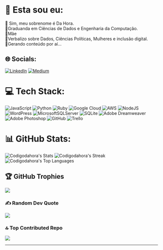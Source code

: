 # 💫 Esta sou eu:
🤎 Sim, meu sobrenome é Da Hora.<br>💛Graduanda em Ciências de Dados e Engenharia da Computação. <br>🩵Mãe <br>💜Verbalizo sobre Dados, Ciências Políticas, Mulheres e inclusão digital.<br>🧡Gerando conteúdo por aí...<br>


## 🌐 Socials:
[![LinkedIn](https://img.shields.io/badge/LinkedIn-%230077B5.svg?logo=linkedin&logoColor=white)](https://linkedin.com/in/Greicedahora) [![Medium](https://img.shields.io/badge/Medium-12100E?logo=medium&logoColor=white)](https://medium.com/@GreicedaHora) 

# 💻 Tech Stack:
![JavaScript](https://img.shields.io/badge/javascript-%23323330.svg?style=plastic&logo=javascript&logoColor=%23F7DF1E) ![Python](https://img.shields.io/badge/python-3670A0?style=plastic&logo=python&logoColor=ffdd54) ![Ruby](https://img.shields.io/badge/ruby-%23CC342D.svg?style=plastic&logo=ruby&logoColor=white) ![Google Cloud](https://img.shields.io/badge/GoogleCloud-%234285F4.svg?style=plastic&logo=google-cloud&logoColor=white) ![AWS](https://img.shields.io/badge/AWS-%23FF9900.svg?style=plastic&logo=amazon-aws&logoColor=white) ![NodeJS](https://img.shields.io/badge/node.js-6DA55F?style=plastic&logo=node.js&logoColor=white) ![WordPress](https://img.shields.io/badge/WordPress-%23117AC9.svg?style=plastic&logo=WordPress&logoColor=white) ![MicrosoftSQLServer](https://img.shields.io/badge/Microsoft%20SQL%20Server-CC2927?style=plastic&logo=microsoft%20sql%20server&logoColor=white) ![SQLite](https://img.shields.io/badge/sqlite-%2307405e.svg?style=plastic&logo=sqlite&logoColor=white) ![Adobe Dreamweaver](https://img.shields.io/badge/Adobe%20Dreamweaver-FF61F6.svg?style=plastic&logo=Adobe%20Dreamweaver&logoColor=white) ![Adobe Photoshop](https://img.shields.io/badge/adobe%20photoshop-%2331A8FF.svg?style=plastic&logo=adobe%20photoshop&logoColor=white) ![GitHub](https://img.shields.io/badge/github-%23121011.svg?style=plastic&logo=github&logoColor=white) ![Trello](https://img.shields.io/badge/Trello-%23026AA7.svg?style=plastic&logo=Trello&logoColor=white)
# 📊 GitHub Stats:
![Codigodahora's Stats](https://github-readme-stats.vercel.app/api?username=Codigodahora&theme=vue-dark&show_icons=true&hide_border=true&count_private=true)
![Codigodahora's Streak](https://github-readme-streak-stats.herokuapp.com/?user=Codigodahora&theme=vue-dark&hide_border=true)
![Codigodahora's Top Languages](https://github-readme-stats.vercel.app/api/top-langs/?username=Codigodahora&theme=vue-dark&show_icons=true&hide_border=true&layout=compact)

## 🏆 GitHub Trophies
![](https://github-profile-trophy.vercel.app/?username=Codigodahora&theme=radical&no-frame=false&no-bg=false&margin-w=4)

### ✍️ Random Dev Quote
![](https://quotes-github-readme.vercel.app/api?type=horizontal&theme=tokyonight)

### 🔝 Top Contributed Repo
![](https://github-contributor-stats.vercel.app/api?username=Codigodahora&limit=5&theme=blue-green&combine_all_yearly_contributions=true)

---
